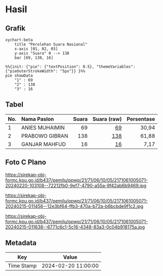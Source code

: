 # Hasil

## Grafik

```mermaid
xychart-beta
    title "Perolehan Suara Nasional"
    x-axis [01, 02, 03]
    y-axis "Suara" 0 --> 138
    bar [69, 138, 16]
```

```mermaid
%%{init: {"pie": {"textPosition": 0.5}, "themeVariables": {"pieOuterStrokeWidth": "5px"}} }%%
pie showData
    "1" : 69
    "2" : 138
    "3" : 16
```

## Tabel

| No. | Nama Paslon    | Suara | Suara (raw) | Persentase |
|:--- |:-------------- | -----:| -----------:| ----------:|
| 1   | ANIES MUHAIMIN | 69    | [69][p-1]   | 30,94      |
| 2   | PRABOWO GIBRAN | 138   | [138][p-2]  | 61,88      |
| 3   | GANJAR MAHFUD  | 16    | [16][p-3]   | 7,17       |


[p-1]: https://github.com/gigit-pemilu/pemilu-2024/blob/main/pilpres/hitung-suara/sub/21-kepulauan-riau/sub/71-kota-batam/sub/06-lubuk-baja/sub/1005-tanjung-uma/sub/071-tps/sub/paslon-1.txt
[p-2]: https://github.com/gigit-pemilu/pemilu-2024/blob/main/pilpres/hitung-suara/sub/21-kepulauan-riau/sub/71-kota-batam/sub/06-lubuk-baja/sub/1005-tanjung-uma/sub/071-tps/sub/paslon-2.txt
[p-3]: https://github.com/gigit-pemilu/pemilu-2024/blob/main/pilpres/hitung-suara/sub/21-kepulauan-riau/sub/71-kota-batam/sub/06-lubuk-baja/sub/1005-tanjung-uma/sub/071-tps/sub/paslon-3.txt

## Foto C Plano

https://sirekap-obj-formc.kpu.go.id/b437/pemilu/ppwp/21/71/06/10/05/2171061005071-20240220-103108--72212fb0-9ef7-4790-a55a-9f42ab6b9469.jpg

https://sirekap-obj-formc.kpu.go.id/b437/pemilu/ppwp/21/71/06/10/05/2171061005071-20240215-011456--12e3bf64-ffb3-470a-b72a-b6bcbde9f1c2.jpg

https://sirekap-obj-formc.kpu.go.id/b437/pemilu/ppwp/21/71/06/10/05/2171061005071-20240215-011638--6771c6c1-5c16-4348-83a3-0c04b918175a.jpg


## Metadata

| Key        | Value               |
| ---------- | ------------------- |
| Time Stamp | 2024-02-20 11:00:00 |



